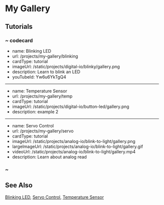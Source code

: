 <!-- replace. Also theres no comments in JSON, so im noting here that you also need to update the 'galleries' field in the targetconfig.json file -->
# My Gallery

## Tutorials

### ~ codecard

* name: Blinking LED
* url: /projects/my-gallery/blinking
* cardType: tutorial
* imageUrl: /static/projects/digital-io/blinky/gallery.png
* description: Learn to blink an LED
* youTubeId: Yw6u6YkTgQ4
<!-- replace youtube id ^^ -->

---

* name: Temperature Sensor
* url: /projects/my-gallery/temp
* cardType: tutorial
* imageUrl: /static/projects/digital-io/button-led/gallery.png
* description: example 2


---

* name: Servo Control
* url: /projects/my-gallery/servo
* cardType: tutorial
* imageUrl: /static/projects/analog-io/blink-to-light/gallery.png
* largeImageUrl: /static/projects/analog-io/blink-to-light/gallery.gif
* videoUrl: /static/projects/analog-io/blink-to-light/gallery.mp4
* description: Learn about analog read


### ~


## See Also

[Blinking LED](/projects/my-gallery/blinking),
[Servo Control](/projects/my-gallery/servo),
[Temperature Sensor](/projects/my-gallery/temp)